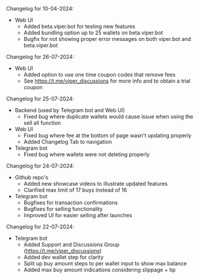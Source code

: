 Changelog for 10-04-2024:
  - Web UI
    - Added beta.viper.bot for testing new features
    - Added bundling option up to 25 wallets on beta.viper.bot
    - Bugfix for not showing proper error messages on both viper.bot and beta.viper.bot
    
Changelog for 26-07-2024:
  - Web UI
    - Added option to use one time coupon codes that remove fees
    - See https://t.me/viper_discussions for more info and to obtain a trial coupon

Changelog for 25-07-2024:
  - Backend (used by Telegram bot and Web UI)
    - Fixed bug where duplicate wallets would cause issue when using the sell all function
  - Web UI
    - Fixed bug where fee at the bottom of page wasn't updating properly
    - Added Changelog Tab to navigation
  - Telegram bot
    - Fixed bug where wallets were not deleting properly

Changelog for 24-07-2024:
  - Github repo's
    - Added new showcase videos to illustrate updated features
    - Clarified max limit of 17 buys instead of 16
  - Telegram bot
    - Bugfixes for transaction confirmations
    - Bugfixes for selling functionality
    - Improved UI for easier selling after launches

Changelog for 22-07-2024:
  - Telegram bot
    - Added Support and Discussions Group (https://t.me/viper_discussions)
    - Added dev wallet step for clarity
    - Split up buy amount steps to per wallet input to show max balance
    - Added max buy amount indications considering slippage + tip
